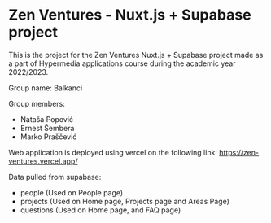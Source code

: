 # Zen Ventures - Nuxt.js + Supabase project

This is the project for the Zen Ventures Nuxt.js + Supabase project made as a part of Hypermedia applications course during the academic year 2022/2023.

Group name: Balkanci

Group members:

- Nataša Popović
- Ernest Šembera
- Marko Praščević

Web application is deployed using vercel on the following link: https://zen-ventures.vercel.app/

Data pulled from supabase:

- people (Used on People page)
- projects (Used on Home page, Projects page and Areas Page)
- questions (Used on Home page, and FAQ page)
